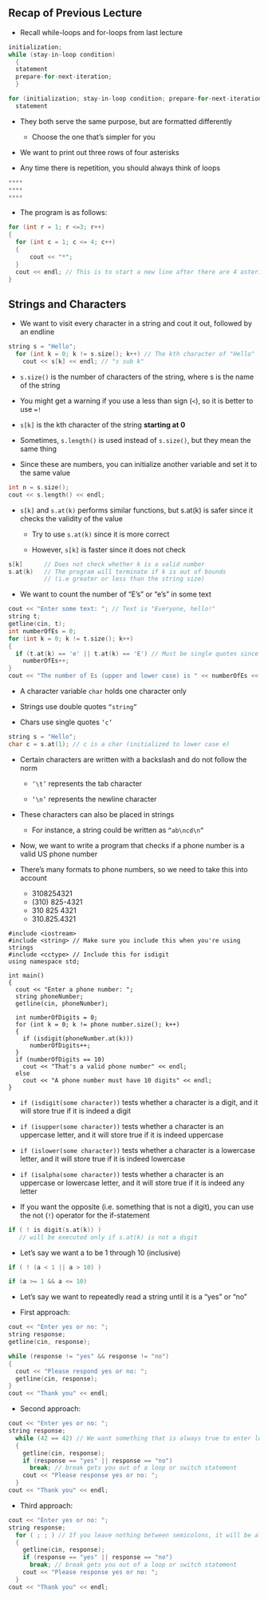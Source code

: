 ## Recap of Previous Lecture

* Recall while-loops and for-loops from last lecture

```cpp
initialization;
while (stay-in-loop condition)
  {
  statement
  prepare-for-next-iteration;
  }

for (initialization; stay-in-loop condition; prepare-for-next-iteration)
  statement
```

- They both serve the same purpose, but are formatted differently

  - Choose the one that’s simpler for you

* We want to print out three rows of four asterisks

* Any time there is repetition, you should always think of loops

```cpp
****
****
****
```

* The program is as follows:

```cpp
for (int r = 1; r <=3; r++)
{
  for (int c = 1; c <= 4; c++)
  {
      cout << "*";
  }
  cout << endl; // This is to start a new line after there are 4 asterisks
}
```

## Strings and Characters

* We want to visit every character in a string and cout it out, followed by an endline

```cpp
string s = "Hello";
  for (int k = 0; k != s.size(); k++) // The kth character of "Hello"
    cout << s[k] << endl; // "s sub k"
```

* <code>s.size()</code> is the number of characters of the string, where s is the name of the string

* You might get a warning if you use a less than sign (<code><</code>), so it is better to use <code>=!</code>

* <code>s[k]</code> is the kth character of the string **starting at 0**

* Sometimes, <code>s.length()</code> is used instead of <code>s.size()</code>, but they mean the same thing

* Since these are numbers, you can initialize another variable and set it to the same value

```cpp
int n = s.size();
cout << s.length() << endl;
```

- <code>s[k]</code> and <code>s.at(k)</code> performs similar functions, but s.at(k) is safer since it checks the validity of the value

  - Try to use <code>s.at(k)</code> since it is more correct
  
  - However, <code>s[k]</code> is faster since it does not check

```cpp
s[k]      // Does not check whether k is a valid number
s.at(k)   // The program will terminate if k is out of bounds 
          // (i.e greater or less than the string size)
```

* We want to count the number of “E’s” or “e’s” in some text

```cpp
cout << "Enter some text: "; // Text is "Everyone, hello!"
string t;
getline(cin, t);
int numberOfEs = 0;
for (int k = 0; k != t.size(); k++)
{
  if (t.at(k) == 'e' || t.at(k) == 'E') // Must be single quotes since this is a character !!!
    numberOfEs++;
}
cout << "The number of Es (upper and lower case) is " << numberOfEs << endl;
```

* A character variable <code>char</code> holds one character only

* Strings use double quotes <code>“string”</code>

* Chars use single quotes <code>‘c’</code>

```cpp
string s = "Hello";
char c = s.at(1); // c is a char (initialized to lower case e)
```

- Certain characters are written with a backslash and do not follow the norm

  - <code>‘\t’</code> represents the tab character
  
  - <code>‘\n’</code> represents the newline character

- These characters can also be placed in strings

  - For instance, a string could be written as <code>“ab\ncd\n”</code>
  
- Now, we want to write a program that checks if a phone number is a valid US phone number

- There’s many formats to phone numbers, so we need to take this into account

  - 3108254321
  - (310) 825-4321
  - 310 825 4321
  - 310.825.4321

```
#include <iostream>
#include <string> // Make sure you include this when you're using strings
#include <cctype> // Include this for isdigit
using namespace std;

int main()
{
  cout << "Enter a phone number: ";
  string phoneNumber;
  getline(cin, phoneNumber);

  int numberOfDigits = 0;
  for (int k = 0; k != phone number.size(); k++)
  {
    if (isdigit(phoneNumber.at(k)))
      numberOfDigits++;
  }
  if (numberOfDigits == 10)
    cout << "That's a valid phone number" << endl;
  else
    cout << "A phone number must have 10 digits" << endl;
}
```

- <code>if (isdigit(some character))</code> tests whether a character is a digit, and it will store true if it is indeed a digit

- <code>if (isupper(some character))</code> tests whether a character is an uppercase letter, and it will store true if it is indeed uppercase

- <code>if (islower(some character))</code> tests whether a character is a lowercase letter, and it will store true if it is indeed lowercase

- <code>if (isalpha(some character))</code> tests whether a character is an uppercase or lowercase letter, and it will store true if it is indeed any letter

- If you want the opposite (i.e. something that is not a digit), you can use the not (<code>!</code>) operator for the if-statement

```cpp
if ( ! is digit(s.at(k)) )
   // will be executed only if s.at(k) is not a digit
```

- Let’s say we want a to be 1 through 10 (inclusive)

```cpp
if ( ! (a < 1 || a > 10) )

if (a >= 1 && a <= 10)
```

- Let’s say we want to repeatedly read a string until it is a “yes” or “no”

- First approach: 

```cpp
cout << "Enter yes or no: ";
string response;
getline(cin, response);

while (response != "yes" && response != "no")
{
  cout << "Please respond yes or no: ";
  getline(cin, response);
}
cout << "Thank you" << endl;
```

- Second approach:

```cpp
cout << "Enter yes or no: ";
string response;
  while (42 == 42) // We want something that is always true to enter loop
  {
    getline(cin, response);
    if (response == "yes" || response == "no")
      break; // break gets you out of a loop or switch statement
    cout << "Please response yes or no: ";
  }
cout << "Thank you" << endl;
```

- Third approach:

```cpp
cout << "Enter yes or no: ";
string response;
  for ( ; ; ) // If you leave nothing between semicolons, it will be always true
  {
    getline(cin, response);
    if (response == "yes" || response == "no")
      break; // break gets you out of a loop or switch statement
    cout << "Please response yes or no: ";
  }
cout << "Thank you" << endl;
```
